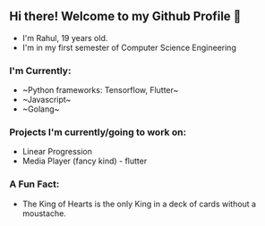 ## Hi there! Welcome to my Github Profile 👋

- I'm Rahul, 19 years old.
- I'm in my first semester of Computer Science Engineering

### I'm Currently:
- ~Python frameworks: Tensorflow, Flutter~
- ~Javascript~
- ~Golang~

### Projects I'm currently/going to work on:
- Linear Progression
- Media Player (fancy kind) - flutter

### A Fun Fact:
- The King of Hearts is the only King in a deck of cards without a moustache.

